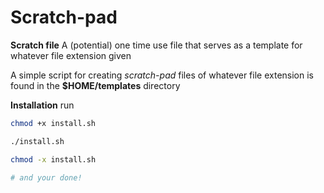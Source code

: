 # Scratch-pad

**Scratch file**
A (potential) one time use file that serves
as a template for whatever file extension given

 A simple script for creating _scratch-pad_ files
of whatever file extension is found in the
**$HOME/templates** directory



**Installation**
run

``` bash
chmod +x install.sh

./install.sh

chmod -x install.sh

# and your done!
```

